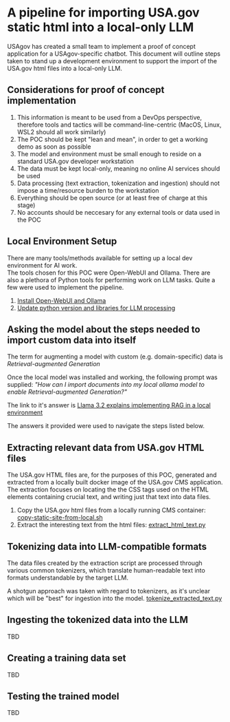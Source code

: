 # A pipeline for importing USA.gov static html into a local-only LLM

USAgov has created a small team to implement a proof of concept application for a USAgov-specific chatbot.
This document will outline steps taken to stand up a development environment to support the import of the USA.gov html files into a local-only LLM.

## Considerations for proof of concept implementation
1. This information is meant to be used from a DevOps perspective, therefore tools and tactics will be command-line-centric (MacOS, Linux, WSL2 should all work similarly)
1. The POC should be kept "lean and mean", in order to get a working demo as soon as possible
1. The model and environment must be small enough to reside on a standard USA.gov developer workstation
1. The data must be kept local-only, meaning no online AI services should be used
1. Data processing (text extraction, tokenization and ingestion) should not impose a time/resource burden to the workstation
1. Everything should be open source (or at least free of charge at this stage)
1. No accounts should be neccesary for any external tools or data used in the POC

## Local Environment Setup

There are many tools/methods available for setting up a local dev environment for AI work.  
The tools chosen for this POC were Open-WebUI and Ollama.  There are also a plethora of 
Python tools for performing work on LLM tasks.  Quite a few were used to implement the pipeline.

1. [Install Open-WebUI and Ollama](Local%20installation%20of%20Open-WebUI%20and%20Ollama.md)
1. [Update python version and libraries for LLM processing](Python%20Setup%20for%20LLM.md)

## Asking the model about the steps needed to import custom data into itself

The term for augmenting a model with custom (e.g. domain-specific) data is _Retrieval-augmented Generation_

Once the local model was installed and working, the following prompt was supplied: _"How can I import documents into my local ollama model to enable Retrieval-augmented Generation?"_

The link to it's answer is [Llama 3.2 explains implementing RAG in a local environment](Llama%203.2%20explains%20implementing%20RAG%20in%20a%20local%20environment.md)

The answers it provided were used to navigate the steps listed below.

## Extracting relevant data from USA.gov HTML files

The USA.gov HTML files are, for the purposes of this POC, generated and extracted from a locally built docker image of the USA.gov CMS application.  The extraction focuses on locating the the CSS tags used
on the HTML elements containing crucial text, and writing just that text into data files.

1. Copy the USA.gov html files from a locally running CMS container: [copy-static-site-from-local.sh](copy-static-site-from-local.sh)
1. Extract the interesting text from the html files: [extract_html_text.py](extract_html_text.py)

## Tokenizing data into LLM-compatible formats

The data files created by the extraction script are processed through various common tokenizers, which
translate human-readable text into formats understandable by the target LLM.

A shotgun approach was taken with regard to tokenizers, as it's unclear which will be "best" for ingestion into the model. [tokenize_extracted_text.py](tokenize_extracted_text.py)

## Ingesting the tokenized data into the LLM

TBD

## Creating a training data set

TBD

## Testing the trained model

TBD
